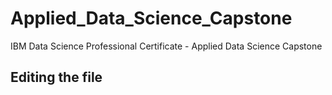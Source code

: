 # Applied_Data_Science_Capstone
IBM Data Science Professional Certificate - Applied Data Science Capstone

## Editing the file
